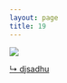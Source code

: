 ```yaml
---
layout: page
title: 19
---
```


<img src="{{ site.url }}/gifs/19.gif" />

<a href="https://www.youtube.com/watch?v=0jHsq36_NTU">&#8627; djsadhu</a>

